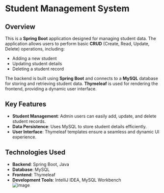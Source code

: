 # Student Management System

## Overview
This is a **Spring Boot** application designed for managing student data. The application allows users to perform basic **CRUD** (Create, Read, Update, Delete) operations, including:

- Adding a new student  
- Updating student details  
- Deleting a student record  

The backend is built using **Spring Boot** and connects to a **MySQL** database for storing and retrieving student data. **Thymeleaf** is used for rendering the frontend, providing a dynamic user interface.

## Key Features
- **Student Management**: Admin users can easily add, update, and delete student records.  
- **Data Persistence**: Uses MySQL to store student details efficiently.  
- **User Interface**: Thymeleaf templates ensure a seamless and dynamic UI experience.  

## Technologies Used
- **Backend**: Spring Boot, Java  
- **Database**: MySQL  
- **Frontend**: Thymeleaf  
- **Development Tools**: IntelliJ IDEA, MySQL Workbench  
![image](https://github.com/user-attachments/assets/22f062d1-abed-4fe1-938e-e0432b1d9efd)

